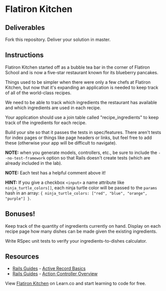 
# Flatiron Kitchen

## Deliverables

Fork this repository. Deliver your solution in master.

## Instructions

Flatiron Kitchen started off as a bubble tea bar in the corner of Flatiron School and is now a five-star restaurant known for its blueberry pancakes.

Things used to be simpler when there were only a few chefs at Flatiron Kitchen, but now that it's expanding an application is needed to keep track of all of the world-class recipes.

We need to be able to track which ingredients the restaurant has available and which ingredients are used in each recipe.

Your application should use a join table called "recipe_ingredients" to keep track of the ingredients for each recipe.

Build your site so that it passes the tests in spec/features. There aren't tests for index pages or things like page headers or links, but feel free to add these (otherwise your app will be difficult to navigate).

**NOTE:** when you generate models, controllers, etc., be sure to include the `--no-test-framework` option so that Rails doesn't create tests (which are already included in the lab).

**NOTE:** Each test has a helpful comment above it!

**HINT:** If you give a checkbox `<input>` a name attribute like `ninja_turtle_colors[]`, each ninja turtle color will be passed to the `params` hash in an array: `{ ninja_turtle_colors: ["red", "blue", "orange", "purple"] }`.

## Bonuses!

Keep track of the quantity of ingredients currently on hand. Display on each recipe page how many dishes can be made given the existing ingredients.

Write RSpec unit tests to verify your ingredients-to-dishes calculator.

## Resources
* [Rails Guides](http://guides.rubyonrails.org/) - [Active Record Basics](http://guides.rubyonrails.org/association_basics.html)
* [Rails Guides](http://guides.rubyonrails.org/) - [Action Controller Overview](http://guides.rubyonrails.org/action_controller_overview.html)

<p data-visibility='hidden'>View <a href='https://learn.co/lessons/flatiron-kitchen' title='Flatiron Kitchen'>Flatiron Kitchen</a> on Learn.co and start learning to code for free.</p>
